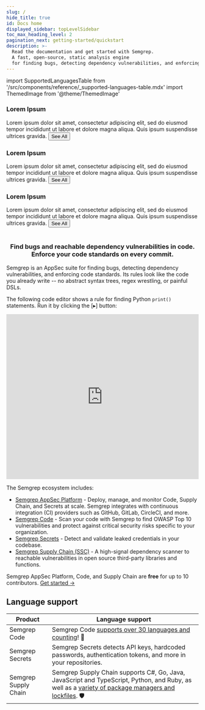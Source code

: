 ```yaml
---
slug: /
hide_title: true
id: Docs home
displayed_sidebar: topLevelSidebar
toc_max_heading_level: 2
pagination_next: getting-started/quickstart
description: >-
  Read the documentation and get started with Semgrep.
  A fast, open-source, static analysis engine
  for finding bugs, detecting dependency vulnerabilities, and enforcing code standards at editor, commit, and CI time.
---
```


import SupportedLanguagesTable from '/src/components/reference/_supported-languages-table.mdx'
import ThemedImage from '@theme/ThemedImage'

<div class = "3-col-fixed">
        <Card shadow='tl'>
          <CardHeader>
            <h3>Lorem Ipsum</h3>
          </CardHeader>
          <CardBody>
            Lorem ipsum dolor sit amet, consectetur adipiscing elit, sed do eiusmod tempor incididunt ut labore et dolore magna aliqua. Quis ipsum suspendisse ultrices gravida.
          </CardBody>
          <CardFooter>
            <button className='button button--secondary button--block'>See All</button>
          </CardFooter>
        </Card>
        <Card shadow='tl'>
          <CardHeader>
            <h3>Lorem Ipsum</h3>
          </CardHeader>
          <CardBody>
            Lorem ipsum dolor sit amet, consectetur adipiscing elit, sed do eiusmod tempor incididunt ut labore et dolore magna aliqua. Quis ipsum suspendisse ultrices gravida.
          </CardBody>
          <CardFooter>
            <button className='button button--secondary button--block'>See All</button>
          </CardFooter>
        </Card>
        <Card shadow='tl'>
          <CardHeader>
            <h3>Lorem Ipsum</h3>
          </CardHeader>
          <CardBody>
            Lorem ipsum dolor sit amet, consectetur adipiscing elit, sed do eiusmod tempor incididunt ut labore et dolore magna aliqua. Quis ipsum suspendisse ultrices gravida.
          </CardBody>
          <CardFooter>
            <button className='button button--secondary button--block'>See All</button>
          </CardFooter>
        </Card>
</div>
<!---
Substitute the "dark:" logo path in case a new dark logo is made.
The code is kept here for easy maintenance.
-->

<br />
<p align="center">
  <a href="https://semgrep.dev">
    <ThemedImage
      alt="Semgrep themed logo"
      height="105px"
      sources={{
        light: ('img/semgrep.svg#no-shadow'),
        dark: ('img/semgrep.svg#no-shadow'),
      }} />
  </a>
</p>
<h3 align="center">Find bugs and reachable dependency vulnerabilities in code.<br />Enforce your code standards on every commit.</h3>

Semgrep is an AppSec suite for finding bugs, detecting dependency vulnerabilities, and enforcing code standards. Its rules look like the code you already write -- no abstract syntax trees, regex wrestling, or painful DSLs.

The following code editor shows a rule for finding Python `print()` statements. Run it by clicking the [▸] button:
<iframe title="Semgrep example no prints" src="https://semgrep.dev/embed/editor?snippet=KPzL" width="100%" height="432px" frameBorder="0"></iframe>
<br />

The Semgrep ecosystem includes:

- [Semgrep AppSec Platform](https://semgrep.dev/login) - Deploy, manage, and monitor Code, Supply Chain, and Secrets at scale. Semgrep integrates with continuous integration (CI) providers such as GitHub, GitLab, CircleCI, and more.
- [Semgrep Code](/semgrep-code/overview) - Scan your code with Semgrep to find OWASP Top 10 vulnerabilities and protect against critical security risks specific to your organization.
- [Semgrep Secrets](/semgrep-secrets/conceptual-overview) - Detect and validate leaked credentials in your codebase.
- [Semgrep Supply Chain (SSC)](/semgrep-supply-chain/overview) - A high-signal dependency scanner to reachable vulnerabilities in open source third-party libraries and functions.

Semgrep AppSec Platform, Code, and Supply Chain are **free** for up to 10 contributors. [Get started →](/getting-started/quickstart)

<h2>Language support</h2>

| Product | Language support |
| - | - |
| Semgrep Code | Semgrep Code [supports over 30 languages and counting](/supported-languages#semgrep-code-and-oss)! 🚀 |
| Semgrep Secrets | Semgrep Secrets detects API keys, hardcoded passwords, authentication tokens, and more in your repositories. |
| Semgrep Supply Chain | Semgrep Supply Chain supports C#, Go, Java, JavaScript and TypeScript, Python, and Ruby, as well as a [variety of package managers and lockfiles](/supported-languages#semgrep-supply-chain). 🛡️ |
